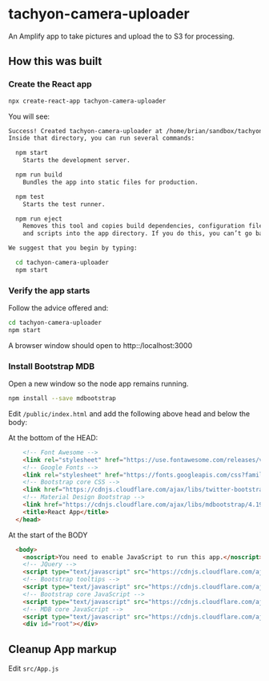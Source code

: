 # tachyon-camera-uploader
An Amplify app to take pictures and upload the to S3 for processing.

## How this was built

### Create the React app

```bash
npx create-react-app tachyon-camera-uploader
```

You will see:

```bash
Success! Created tachyon-camera-uploader at /home/brian/sandbox/tachyon-camera-uploader/tachyon-camera-uploader
Inside that directory, you can run several commands:

  npm start
    Starts the development server.

  npm run build
    Bundles the app into static files for production.

  npm test
    Starts the test runner.

  npm run eject
    Removes this tool and copies build dependencies, configuration files
    and scripts into the app directory. If you do this, you can’t go back!

We suggest that you begin by typing:

  cd tachyon-camera-uploader
  npm start
```

### Verify the app starts

Follow the advice offered and:

```bash
cd tachyon-camera-uploader
npm start
```

A browser window should open to http::/localhost:3000

### Install Bootstrap MDB

Open a new window so the node app remains running.

```bash
npm install --save mdbootstrap
```

Edit `/public/index.html` and add the following above head and below the body:

At the bottom of the HEAD:

```html
    <!-- Font Awesome -->
    <link rel="stylesheet" href="https://use.fontawesome.com/releases/v5.8.2/css/all.css">
    <!-- Google Fonts -->
    <link rel="stylesheet" href="https://fonts.googleapis.com/css?family=Roboto:300,400,500,700&display=swap">
    <!-- Bootstrap core CSS -->
    <link href="https://cdnjs.cloudflare.com/ajax/libs/twitter-bootstrap/4.5.0/css/bootstrap.min.css" rel="stylesheet">
    <!-- Material Design Bootstrap -->
    <link href="https://cdnjs.cloudflare.com/ajax/libs/mdbootstrap/4.19.1/css/mdb.min.css" rel="stylesheet">
    <title>React App</title>
  </head>
```

At the start of the BODY

```html
  <body>
    <noscript>You need to enable JavaScript to run this app.</noscript>
    <!-- JQuery -->
    <script type="text/javascript" src="https://cdnjs.cloudflare.com/ajax/libs/jquery/3.5.1/jquery.min.js"></script>
    <!-- Bootstrap tooltips -->
    <script type="text/javascript" src="https://cdnjs.cloudflare.com/ajax/libs/popper.js/1.14.4/umd/popper.min.js"></script>
    <!-- Bootstrap core JavaScript -->
    <script type="text/javascript" src="https://cdnjs.cloudflare.com/ajax/libs/twitter-bootstrap/4.5.0/js/bootstrap.min.js"></script>
    <!-- MDB core JavaScript -->
    <script type="text/javascript" src="https://cdnjs.cloudflare.com/ajax/libs/mdbootstrap/4.19.1/js/mdb.min.js"></script>
    <div id="root"></div>
```

## Cleanup App markup

Edit `src/App.js`


